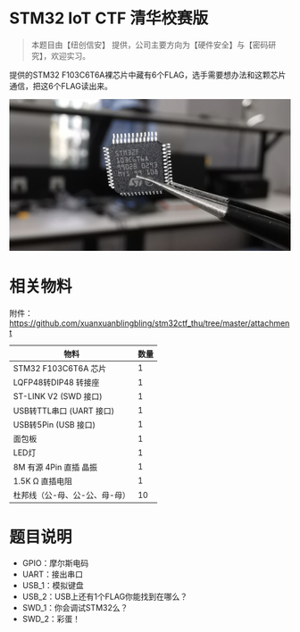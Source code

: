 #  STM32 IoT CTF 清华校赛版

> 本题目由【纽创信安】 提供，公司主要方向为【硬件安全】与【密码研究】，欢迎实习。

提供的STM32 F103C6T6A裸芯片中藏有6个FLAG，选手需要想办法和这颗芯片通信，把这6个FLAG读出来。

![image](./pic/stm32.jpeg)



#  相关物料

附件：https://github.com/xuanxuanblingbling/stm32ctf_thu/tree/master/attachment

| 物料                 | 数量 |
| -------------------- | ---- |
| STM32 F103C6T6A 芯片 | 1    |
| LQFP48转DIP48 转接座 |  1    |
| ST-LINK V2 (SWD 接口) | 1    |
| USB转TTL串口 (UART 接口) |   1    |
| USB转5Pin (USB 接口) | 1    |
| 面包板 |  1   |
| LED灯         |  1    |
| 8M 有源 4Pin 直插 晶振 | 1 |
| 1.5K Ω 直插电阻 | 1 |
| 杜邦线（公-母、公-公、母-母） | 10 |

# 题目说明

- GPIO：摩尔斯电码
- UART：接出串口
- USB_1：模拟键盘
- USB_2：USB上还有1个FLAG你能找到在哪么？
- SWD_1：你会调试STM32么？
- SWD_2：彩蛋！

